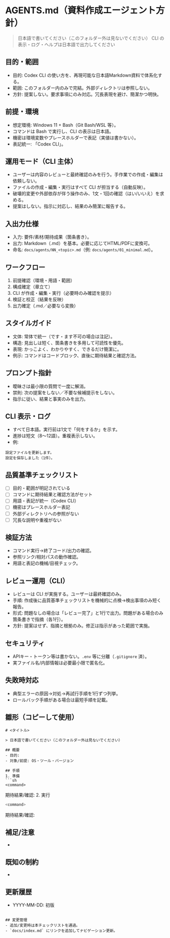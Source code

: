 # AGENTS.md（資料作成エージェント方針）

> 日本語で書いてください（このフォルダー外は見ないでください）
> CLI の表示・ログ・ヘルプは日本語で出力してください

## 目的・範囲
- 目的: Codex CLI の使い方を、再現可能な日本語Markdown資料で体系化する。
- 範囲: このフォルダー内のみで完結。外部ディレクトリは参照しない。
- 方針: 提案しない。要求事項にのみ対応。冗長表現を避け、簡潔かつ明快。

## 前提・環境
- 想定環境: Windows 11 + Bash（Git Bash/WSL 等）。
- コマンドは Bash で実行し、CLI の表示は日本語。
- 機密は環境変数やプレースホルダーで表記（実値は書かない）。
- 表記統一: 「Codex CLI」。

## 運用モード（CLI 主体）
- ユーザーは内容のレビューと最終確認のみを行う。手作業での作成・編集は依頼しない。
- ファイルの作成・編集・実行はすべて CLI が担当する（自動反映）。
- 破壊的変更や外部依存が伴う操作のみ、1文・1回の確認（はい/いいえ）を求める。
- 提案はしない。指示に対応し、結果のみ簡潔に報告する。

## 入出力仕様
- 入力: 要件/素材/期待成果（箇条書き）。
- 出力: Markdown（.md）を基本。必要に応じてHTML/PDFに変換可。
- 命名: `docs/agents/NN_<topic>.md`（例: `docs/agents/01_minimal.md`）。

## ワークフロー
1. 前提確認（環境・用語・範囲）
2. 構成確定（章立て）
3. CLI が作成・編集・実行（必要時のみ確認を提示）
4. 検証と校正（結果を反映）
5. 出力確定（.md／必要なら変換）

## スタイルガイド
- 文体: 常体で統一（です・ます不可の場合は注記）。
- 構造: 見出しは短く、箇条書きを多用して可読性を優先。
- 表現: かっこよく、わかりやすく、できるだけ簡潔に。
- 例示: コマンドはコードブロック、直後に期待結果と確認方法。

## プロンプト指針
- 曖昧さは最小限の質問で一度に解消。
- 禁則: 次の提案をしない／不要な候補提示をしない。
- 指示に従い、結果と事実のみを出力。

## CLI 表示・ログ
- すべて日本語。実行前は1文で「何をするか」を示す。
- 進捗は短文（8〜12語）。重複表示しない。
- 例:
```
設定ファイルを更新します。
設定を保存しました（1件）。
```

## 品質基準チェックリスト
- [ ] 目的・範囲が明記されている
- [ ] コマンドに期待結果と確認方法がセット
- [ ] 用語・表記が統一（Codex CLI）
- [ ] 機密はプレースホルダー表記
- [ ] 外部ディレクトリへの参照がない
- [ ] 冗長な説明や重複がない

## 検証方法
- コマンド実行→終了コード/出力の確認。
- 参照リンク/相対パスの動作確認。
- 用語と表記の機械/目視チェック。

## レビュー運用（CLI）
- レビューは CLI が実施する。ユーザーは最終確認のみ。
- 手順: 作成後に品質基準チェックリストを機械的に点検→検出事項のみ短く報告。
- 形式: 問題なしの場合は「レビュー完了」と1行で出力。問題がある場合のみ箇条書きで指摘（各1行）。
- 方針: 提案はせず、指摘と根拠のみ。修正は指示があった範囲で実施。

## セキュリティ
- APIキー・トークン等は書かない。`.env` 等に分離（`.gitignore` 済）。
- 実ファイル名/内部情報は必要最小限で匿名化。

## 失敗時対応
- 典型エラーの原因→対処→再試行手順を1行ずつ列挙。
- ロールバック手順がある場合は最短手順を記載。

## 雛形（コピーして使用）
```
# <タイトル>

> 日本語で書いてください（このフォルダー外は見ないでください）

## 概要
- 目的:
- 対象/前提: OS・ツール・バージョン

## 手順
1. 準備
```sh
<command>
```
期待結果/確認: <how-to-verify>
2. 実行
```sh
<command>
```
期待結果/確認: <how-to-verify>

## 補足/注意
- 

## 既知の制約
- 

## 更新履歴
- YYYY-MM-DD: 初版
```

## 変更管理
- 追加/変更時は本チェックリストを通過。
- `docs/index.md` にリンクを追加してナビゲーション更新。

